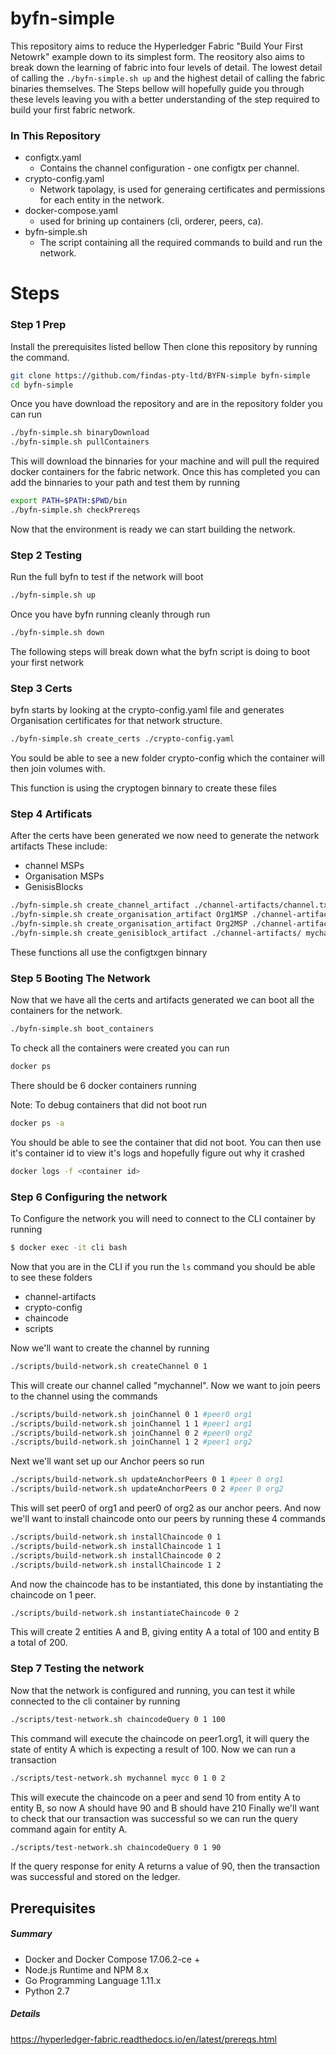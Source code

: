 # byfn-simple

This repository aims to reduce the Hyperledger Fabric "Build Your First Netowrk" example down to its 
simplest form. The reository also aims to break down the learning of fabric into four levels of detail. 
The lowest detail of calling the `./byfn-simple.sh up` and the highest detail of calling the fabric 
binaries themselves. The Steps bellow will hopefully guide you through these levels leaving you with a
better understanding of the step required to build your first fabric network.

### In This Repository 
- configtx.yaml 
    - Contains the channel configuration - one configtx per channel. 
- crypto-config.yaml
    - Network tapolagy, is used for generaing certificates and permissions for each entity in the network.
- docker-compose.yaml
    - used for brining up containers (cli, orderer, peers, ca).
- byfn-simple.sh
    - The script containing all the required commands to build and run the network.

# Steps

### Step 1 Prep
Install the prerequisites listed bellow
Then clone this repository by running the command.
```sh
git clone https://github.com/findas-pty-ltd/BYFN-simple byfn-simple
cd byfn-simple
```
Once you have download the repository and are in the repository folder you can run
```sh
./byfn-simple.sh binaryDownload
./byfn-simple.sh pullContainers
```
This will download the binnaries for your machine and will pull the required docker containers for the fabric network.
Once this has completed you can add the binnaries to your path and test them by running
```sh
export PATH=$PATH:$PWD/bin
./byfn-simple.sh checkPrereqs
```

Now that the environment is ready we can start building the network.

### Step 2 Testing
Run the full byfn to test if the network will boot
```sh
./byfn-simple.sh up
```
Once you have byfn running cleanly through run
```sh
./byfn-simple.sh down
```

The following steps will break down what the byfn script is doing to boot your first network

### Step 3 Certs

byfn starts by looking at the crypto-config.yaml file and generates Organisation certificates for that network structure.
```sh
./byfn-simple.sh create_certs ./crypto-config.yaml 
```
You sould be able to see a new folder crypto-config which the container will then join volumes with. 

This function is using the cryptogen binnary to create these files

### Step 4 Artificats
After the certs have been generated we now need to generate the network artifacts 
These include:
- channel MSPs
- Organisation MSPs
- GenisisBlocks
 
```sh
./byfn-simple.sh create_channel_artifact ./channel-artifacts/channel.tx mychannel TwoOrgsChannel
./byfn-simple.sh create_organisation_artifact Org1MSP ./channel-artifacts/ TwoOrgsChannel
./byfn-simple.sh create_organisation_artifact Org2MSP ./channel-artifacts/ TwoOrgsChannel
./byfn-simple.sh create_genisiblock_artifact ./channel-artifacts/ mychannel TwoOrgsChannel
```
These functions all use the configtxgen binnary


### Step 5 Booting The Network

Now that we have all the certs and artifacts generated we can boot all the containers for the network.
```sh
./byfn-simple.sh boot_containers
```
To check all the containers were created you can run
```sh
docker ps
```
There should be 6 docker containers running

Note: To debug containers that did not boot run
```sh
docker ps -a
```
You should be able to see the container that did not boot. You can then use it's container id to view it's logs
and hopefully figure out why it crashed
```sh
docker logs -f <container id> 
```

### Step 6 Configuring the network

To Configure the network you will need to connect to the CLI container by running
```sh
$ docker exec -it cli bash
```

Now that you are in the CLI if you run the `ls` command you should be able to see these folders
- channel-artifacts  
- crypto-config
- chaincode
- scripts

Now we'll want to create the channel by running
```sh
./scripts/build-network.sh createChannel 0 1
```
This will create our channel called "mychannel".
Now we want to join peers to the channel using the commands
```sh
./scripts/build-network.sh joinChannel 0 1 #peer0 org1
./scripts/build-network.sh joinChannel 1 1 #peer1 org1
./scripts/build-network.sh joinChannel 0 2 #peer0 org2
./scripts/build-network.sh joinChannel 1 2 #peer1 org2
```
Next we'll want set up our Anchor peers so run
```sh
./scripts/build-network.sh updateAnchorPeers 0 1 #peer 0 org1
./scripts/build-network.sh updateAnchorPeers 0 2 #peer 0 org2
```
This will set peer0 of org1 and peer0 of org2 as our anchor peers.
And now we'll want to install chaincode onto our peers by running these 4 commands
```sh
./scripts/build-network.sh installChaincode 0 1 
./scripts/build-network.sh installChaincode 1 1
./scripts/build-network.sh installChaincode 0 2
./scripts/build-network.sh installChaincode 1 2
```
And now the chaincode has to be instantiated, this done by instantiating the chaincode on 1 peer.
```sh
./scripts/build-network.sh instantiateChaincode 0 2
```
This will create 2 entities A and B, giving entity A a total of 100 and entity B a total of 200.


### Step 7 Testing the network

Now that the network is configured and running, you can test it while connected to the cli container by running
```sh
./scripts/test-network.sh chaincodeQuery 0 1 100
```
This command will execute the chaincode on peer1.org1, it will query the state of entity A which is expecting a result of 100.
Now we can run a transaction
```sh
./scripts/test-network.sh mychannel mycc 0 1 0 2
```
This will execute the chaincode on a peer and send 10 from entity A to entity B, so now A should have 90 and B should have 210
Finally we'll want to check that our transaction was successful so we can run the query command again for entity A.
```sh
./scripts/test-network.sh chaincodeQuery 0 1 90
```
If the query response for enity A returns a value of 90, then the transaction was successful and stored on the ledger.

## Prerequisites
##### Summary
- Docker and Docker Compose 17.06.2-ce +
- Node.js Runtime and NPM   8.x
- Go Programming Language   1.11.x
- Python                    2.7  
##### Details
https://hyperledger-fabric.readthedocs.io/en/latest/prereqs.html

